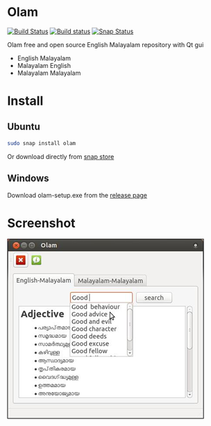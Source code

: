 Olam
====
[![Build Status](https://travis-ci.org/tachyons/olam.svg?branch=master)](https://travis-ci.org/tachyons/olam)
[![Build status](https://ci.appveyor.com/api/projects/status/4rb9tmxph6u9qj27?svg=true)](https://ci.appveyor.com/project/tachyons/olam)
[![Snap Status](https://build.snapcraft.io/badge/tachyons/olam.svg)](https://build.snapcraft.io/user/tachyons/olam)

Olam free and open source English Malayalam repository with Qt gui
* English Malayalam
* Malayalam English
* Malayalam Malayalam

# Install

## Ubuntu

``` bash
sudo snap install olam
```
Or download directly from [snap store](https://snapcraft.io/olam)

## Windows

Download olam-setup.exe from the [release page](https://github.com/tachyons/olam/releases)

# Screenshot

![olam](/olam.jpeg)
